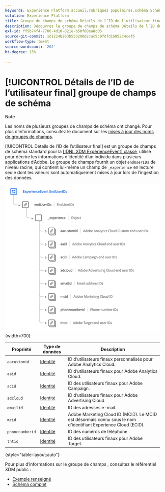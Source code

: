 ```yaml
---
keywords: Experience Platform;accueil;rubriques populaires;schéma;Schéma;XDM;ExperienceEvent;champs;schémas;Schémas;Conception de schéma;groupe de champs;groupe de champs;enduserids;utilisateur final;utilisateur final;id;
solution: Experience Platform
title: Groupe de champs de schéma Détails de l’ID de l’utilisateur final
description: Découvrez le groupe de champs de schéma Détails de l’ID de l’utilisateur final .
exl-id: ff5b74f4-7700-4d10-821e-b50f80ea8c05
source-git-commit: 1d1224b263b55b290d2cac9c07dfd1b852c4cef5
workflow-type: tm+mt
source-wordcount: '202'
ht-degree: 15%

---
```



# [!UICONTROL Détails de l’ID de l’utilisateur final] groupe de champs de schéma

>[!NOTE]
>
>Les noms de plusieurs groupes de champs de schéma ont changé. Pour plus d’informations, consultez le document sur les [mises à jour des noms de groupes de champs](../name-updates.md).

[!UICONTROL Détails de l’ID de l’utilisateur final] est un groupe de champs de schéma standard pour la [[!DNL XDM ExperienceEvent] classe](../../classes/experienceevent.md), utilisé pour décrire les informations d’identité d’un individu dans plusieurs applications d’Adobe. Le groupe de champs fournit un objet `endUserIDs` de niveau racine, qui contient lui-même un champ de `_experience` en lecture seule dont les valeurs sont automatiquement mises à jour lors de l’ingestion des données.

![](../../images/field-groups/enduserids.png){width=700}

| Propriété | Type de données | Description |
| --- | --- | --- |
| `aacustomid` | [Identité](../../data-types/identity.md) | ID d’utilisateurs finaux personnalisés pour Adobe Analytics Cloud. |
| `aaid` | [Identité](../../data-types/identity.md) | ID d’utilisateurs finaux pour Adobe Analytics Cloud. |
| `acid` | [Identité](../../data-types/identity.md) | ID des utilisateurs finaux pour Adobe Campaign. |
| `adcloud` | [Identité](../../data-types/identity.md) | ID d’utilisateurs finaux pour Adobe Advertising Cloud. |
| `emailid` | [Identité](../../data-types/identity.md) | ID des adresses e-mail. |
| `mcid` | [Identité](../../data-types/identity.md) | Adobe Marketing Cloud ID (MCID). Le MCID est désormais connu sous le nom d’identifiant Experience Cloud (ECID). |
| `phonenumberid` | [Identité](../../data-types/identity.md) | ID des numéros de téléphone. |
| `tntid` | [Identité](../../data-types/identity.md) | ID des utilisateurs finaux pour Adobe Target. |

{style="table-layout:auto"}

Pour plus d’informations sur le groupe de champs , consultez le référentiel XDM public :

* [ Exemple renseigné ](https://github.com/adobe/xdm/blob/master/components/fieldgroups/experience-event/experienceevent-enduserids.example.1.json)
* [Schéma complet](https://github.com/adobe/xdm/blob/master/components/fieldgroups/experience-event/experienceevent-enduserids.schema.json)
